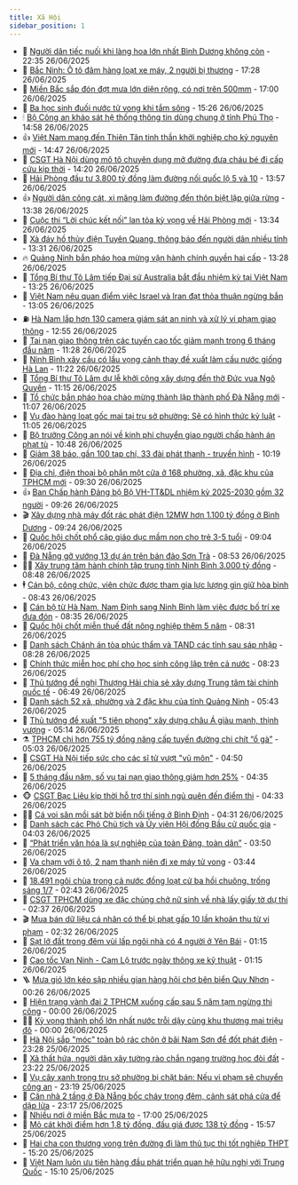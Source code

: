 ```yaml
---
title: Xã Hội
sidebar_position: 1
---
```


<!-- dantri-xa-hoi:START -->
- 🫣 [Người dân tiếc nuối khi làng hoa lớn nhất Bình Dương không còn](https://dantri.com.vn/xa-hoi/nguoi-dan-tiec-nuoi-khi-lang-hoa-lon-nhat-binh-duong-khong-con-20250626140306698.htm) - 22:35 26/06/2025
- 💼 [Bắc Ninh: Ô tô đâm hàng loạt xe máy, 2 người bị thương](https://dantri.com.vn/xa-hoi/bac-ninh-o-to-dam-hang-loat-xe-may-2-nguoi-bi-thuong-20250627002619044.htm) - 17:28 26/06/2025
- 🎊 [Miền Bắc sắp đón đợt mưa lớn diện rộng, có nơi trên 500mm](https://dantri.com.vn/xa-hoi/mien-bac-sap-don-dot-mua-lon-dien-rong-co-noi-tren-500mm-20250626163919921.htm) - 17:00 26/06/2025
- 🙉 [Ba học sinh đuối nước tử vong khi tắm sông](https://dantri.com.vn/xa-hoi/ba-hoc-sinh-duoi-nuoc-tu-vong-khi-tam-song-20250626212647109.htm) - 15:26 26/06/2025
- 🕯 [Bộ Công an khảo sát hệ thống thông tin dùng chung ở tỉnh Phú Thọ](https://dantri.com.vn/xa-hoi/bo-cong-an-khao-sat-he-thong-thong-tin-dung-chung-o-tinh-phu-tho-20250626215137067.htm) - 14:58 26/06/2025
- 👍 [Việt Nam mang đến Thiên Tân tinh thần khởi nghiệp cho kỷ nguyên mới](https://dantri.com.vn/xa-hoi/viet-nam-mang-den-thien-tan-tinh-than-khoi-nghiep-cho-ky-nguyen-moi-20250626214656276.htm) - 14:47 26/06/2025
- 🤖 [CSGT Hà Nội dùng mô tô chuyên dụng mở đường đưa cháu bé đi cấp cứu kịp thời](https://dantri.com.vn/xa-hoi/csgt-ha-noi-dung-mo-to-chuyen-dung-mo-duong-dua-chau-be-di-cap-cuu-kip-thoi-20250626210711526.htm) - 14:20 26/06/2025
- 🙉 [Hải Phòng đầu tư 3.800 tỷ đồng làm đường nối quốc lộ 5 và 10](https://dantri.com.vn/xa-hoi/hai-phong-dau-tu-3800-ty-dong-lam-duong-noi-quoc-lo-5-va-10-20250626204922790.htm) - 13:57 26/06/2025
- 👍 [Người dân cõng cát, xi măng làm đường đến thôn biệt lập giữa rừng](https://dantri.com.vn/xa-hoi/nguoi-dan-cong-cat-xi-mang-lam-duong-den-thon-biet-lap-giua-rung-20250626165145740.htm) - 13:38 26/06/2025
- 🗽 [Cuộc thi “Lời chúc kết nối” lan tỏa kỳ vọng về Hải Phòng mới](https://dantri.com.vn/xa-hoi/cuoc-thi-loi-chuc-ket-noi-lan-toa-ky-vong-ve-hai-phong-moi-20250626202835602.htm) - 13:34 26/06/2025
- 🗽 [Xả đáy hồ thủy điện Tuyên Quang, thông báo đến người dân nhiều tỉnh](https://dantri.com.vn/xa-hoi/xa-day-ho-thuy-dien-tuyen-quang-thong-bao-den-nguoi-dan-nhieu-tinh-20250626202314935.htm) - 13:31 26/06/2025
- 🔥 [Quảng Ninh bắn pháo hoa mừng vận hành chính quyền hai cấp](https://dantri.com.vn/xa-hoi/quang-ninh-ban-phao-hoa-mung-van-hanh-chinh-quyen-hai-cap-20250626201344128.htm) - 13:28 26/06/2025
- 🦒 [Tổng Bí thư Tô Lâm tiếp Đại sứ Australia bắt đầu nhiệm kỳ tại Việt Nam](https://dantri.com.vn/xa-hoi/tong-bi-thu-to-lam-tiep-dai-su-australia-bat-dau-nhiem-ky-tai-viet-nam-20250626202526498.htm) - 13:25 26/06/2025
- 🧐 [Việt Nam nêu quan điểm việc Israel và Iran đạt thỏa thuận ngừng bắn](https://dantri.com.vn/xa-hoi/viet-nam-neu-quan-diem-viec-israel-va-iran-dat-thoa-thuan-ngung-ban-20250626195301131.htm) - 13:05 26/06/2025
- ⛽️ [Hà Nam lắp hơn 130 camera giám sát an ninh và xử lý vi phạm giao thông](https://dantri.com.vn/xa-hoi/ha-nam-lap-hon-130-camera-giam-sat-an-ninh-va-xu-ly-vi-pham-giao-thong-20250626194308573.htm) - 12:55 26/06/2025
- 🚀 [Tai nạn giao thông trên các tuyến cao tốc giảm mạnh trong 6 tháng đầu năm](https://dantri.com.vn/xa-hoi/tai-nan-giao-thong-tren-cac-tuyen-cao-toc-giam-manh-trong-6-thang-dau-nam-20250626181605396.htm) - 11:28 26/06/2025
- 🦒 [Ninh Bình xây cầu có lầu vọng cảnh thay đề xuất làm cầu nước giống Hà Lan](https://dantri.com.vn/xa-hoi/ninh-binh-xay-cau-co-lau-vong-canh-thay-de-xuat-lam-cau-nuoc-giong-ha-lan-20250625175828283.htm) - 11:22 26/06/2025
- 🦅 [Tổng Bí thư Tô Lâm dự lễ khởi công xây dựng đền thờ Đức vua Ngô Quyền](https://dantri.com.vn/xa-hoi/tong-bi-thu-to-lam-du-le-khoi-cong-xay-dung-den-tho-duc-vua-ngo-quyen-20250626181017935.htm) - 11:15 26/06/2025
- 🚀 [Tổ chức bắn pháo hoa chào mừng thành lập thành phố Đà Nẵng mới](https://dantri.com.vn/xa-hoi/to-chuc-ban-phao-hoa-chao-mung-thanh-lap-thanh-pho-da-nang-moi-20250626162218055.htm) - 11:07 26/06/2025
- 🦅 [Vụ đào hàng loạt gốc mai tại trụ sở phường: Sẽ có hình thức kỷ luật](https://dantri.com.vn/xa-hoi/vu-dao-hang-loat-goc-mai-tai-tru-so-phuong-se-co-hinh-thuc-ky-luat-20250626161734040.htm) - 11:05 26/06/2025
- 🤠 [Bộ trưởng Công an nói về kinh phí chuyển giao người chấp hành án phạt tù](https://dantri.com.vn/xa-hoi/bo-truong-cong-an-noi-ve-kinh-phi-chuyen-giao-nguoi-chap-hanh-an-phat-tu-20250626173222896.htm) - 10:48 26/06/2025
- 💄 [Giảm 38 báo, gần 100 tạp chí, 33 đài phát thanh - truyền hình](https://dantri.com.vn/xa-hoi/giam-38-bao-gan-100-tap-chi-33-dai-phat-thanh-truyen-hinh-20250626170829839.htm) - 10:19 26/06/2025
- 🥷 [Địa chỉ, điện thoại bộ phận một cửa ở 168 phường, xã, đặc khu của TPHCM mới](https://dantri.com.vn/xa-hoi/dia-chi-dien-thoai-bo-phan-mot-cua-o-168-phuong-xa-dac-khu-cua-tphcm-moi-20250626162338080.htm) - 09:30 26/06/2025
- 👍 [Ban Chấp hành Đảng bộ Bộ VH-TT&amp;DL nhiệm kỳ 2025-2030 gồm 32 người](https://dantri.com.vn/xa-hoi/ban-chap-hanh-dang-bo-bo-vh-ttdl-nhiem-ky-2025-2030-gom-32-nguoi-20250626161818528.htm) - 09:26 26/06/2025
- 🎬 [Xây dựng nhà máy đốt rác phát điện 12MW hơn 1.100 tỷ đồng ở Bình Dương](https://dantri.com.vn/xa-hoi/xay-dung-nha-may-dot-rac-phat-dien-12mw-hon-1100-ty-dong-o-binh-duong-20250626142611079.htm) - 09:24 26/06/2025
- 🦒 [Quốc hội chốt phổ cập giáo dục mầm non cho trẻ 3-5 tuổi](https://dantri.com.vn/xa-hoi/quoc-hoi-chot-pho-cap-giao-duc-mam-non-cho-tre-3-5-tuoi-20250626155829650.htm) - 09:04 26/06/2025
- 🌊 [Đà Nẵng gỡ vướng 13 dự án trên bán đảo Sơn Trà](https://dantri.com.vn/xa-hoi/da-nang-go-vuong-13-du-an-tren-ban-dao-son-tra-20250626153049904.htm) - 08:53 26/06/2025
- 🧑‍💻 [Xây trung tâm hành chính tập trung tỉnh Ninh Bình 3.000 tỷ đồng](https://dantri.com.vn/xa-hoi/xay-trung-tam-hanh-chinh-tap-trung-tinh-ninh-binh-3000-ty-dong-20250626150034463.htm) - 08:48 26/06/2025
- 🕴 [Cán bộ, công chức, viên chức được tham gia lực lượng gìn giữ hòa bình](https://dantri.com.vn/xa-hoi/can-bo-cong-chuc-vien-chuc-duoc-tham-gia-luc-luong-gin-giu-hoa-binh-20250626153323410.htm) - 08:43 26/06/2025
- 🤔 [Cán bộ từ Hà Nam, Nam Định sang Ninh Bình làm việc được bố trí xe đưa đón](https://dantri.com.vn/xa-hoi/can-bo-tu-ha-nam-nam-dinh-sang-ninh-binh-lam-viec-duoc-bo-tri-xe-dua-don-20250626144446090.htm) - 08:35 26/06/2025
- 💄 [Quốc hội chốt miễn thuế đất nông nghiệp thêm 5 năm](https://dantri.com.vn/xa-hoi/quoc-hoi-chot-mien-thue-dat-nong-nghiep-them-5-nam-20250626144510746.htm) - 08:31 26/06/2025
- 🧠 [Danh sách Chánh án tòa phúc thẩm và TAND các tỉnh sau sáp nhập](https://dantri.com.vn/xa-hoi/danh-sach-chanh-an-toa-phuc-tham-va-tand-cac-tinh-sau-sap-nhap-20250626150359757.htm) - 08:28 26/06/2025
- 🦣 [Chính thức miễn học phí cho học sinh công lập trên cả nước](https://dantri.com.vn/xa-hoi/chinh-thuc-mien-hoc-phi-cho-hoc-sinh-cong-lap-tren-ca-nuoc-20250626151017566.htm) - 08:23 26/06/2025
- 💫 [Thủ tướng đề nghị Thượng Hải chia sẻ xây dựng Trung tâm tài chính quốc tế](https://dantri.com.vn/xa-hoi/thu-tuong-de-nghi-thuong-hai-chia-se-xay-dung-trung-tam-tai-chinh-quoc-te-20250626134942634.htm) - 06:49 26/06/2025
- 🚀 [Danh sách 52 xã, phường và 2 đặc khu của tỉnh Quảng Ninh](https://dantri.com.vn/xa-hoi/danh-sach-52-xa-phuong-va-2-dac-khu-cua-tinh-quang-ninh-20250626121345182.htm) - 05:43 26/06/2025
- 🤔 [Thủ tướng đề xuất &quot;5 tiên phong&quot; xây dựng châu Á giàu mạnh, thịnh vượng](https://dantri.com.vn/xa-hoi/thu-tuong-de-xuat-5-tien-phong-xay-dung-chau-a-giau-manh-thinh-vuong-20250626121336512.htm) - 05:14 26/06/2025
- ⚗️ [TPHCM chi hơn 755 tỷ đồng nâng cấp tuyến đường chi chít “ổ gà”](https://dantri.com.vn/xa-hoi/tphcm-chi-hon-755-ty-dong-nang-cap-tuyen-duong-chi-chit-o-ga-20250626103325540.htm) - 05:03 26/06/2025
- 🫶 [CSGT Hà Nội tiếp sức cho các sĩ tử vượt &quot;vũ môn&quot;](https://dantri.com.vn/xa-hoi/csgt-ha-noi-tiep-suc-cho-cac-si-tu-vuot-vu-mon-20250626114558209.htm) - 04:50 26/06/2025
- 🌮 [5 tháng đầu năm, số vụ tai nạn giao thông giảm hơn 25%](https://dantri.com.vn/xa-hoi/5-thang-dau-nam-so-vu-tai-nan-giao-thong-giam-hon-25-20250626112130180.htm) - 04:35 26/06/2025
- 🐵 [CSGT Bạc Liêu kịp thời hỗ trợ thí sinh ngủ quên đến điểm thi](https://dantri.com.vn/xa-hoi/csgt-bac-lieu-kip-thoi-ho-tro-thi-sinh-ngu-quen-den-diem-thi-20250626112141500.htm) - 04:33 26/06/2025
- 🧑‍🏫 [Cá voi săn mồi sát bờ biển nổi tiếng ở Bình Định](https://dantri.com.vn/xa-hoi/ca-voi-san-moi-sat-bo-bien-noi-tieng-o-binh-dinh-20250626105054338.htm) - 04:31 26/06/2025
- 💫 [Danh sách các Phó Chủ tịch và Ủy viên Hội đồng Bầu cử quốc gia](https://dantri.com.vn/xa-hoi/danh-sach-cac-pho-chu-tich-va-uy-vien-hoi-dong-bau-cu-quoc-gia-20250626105920720.htm) - 04:03 26/06/2025
- 🦩 [“Phát triển văn hóa là sự nghiệp của toàn Đảng, toàn dân”](https://dantri.com.vn/xa-hoi/phat-trien-van-hoa-la-su-nghiep-cua-toan-dang-toan-dan-20250626101932966.htm) - 03:50 26/06/2025
- 🦄 [Va chạm với ô tô, 2 nam thanh niên đi xe máy tử vong](https://dantri.com.vn/xa-hoi/va-cham-voi-o-to-2-nam-thanh-nien-di-xe-may-tu-vong-20250626101008164.htm) - 03:44 26/06/2025
- 💂 [18.491 ngôi chùa trong cả nước đồng loạt cử ba hồi chuông, trống sáng 1/7](https://dantri.com.vn/xa-hoi/18491-ngoi-chua-trong-ca-nuoc-dong-loat-cu-ba-hoi-chuong-trong-sang-17-20250626094326637.htm) - 02:43 26/06/2025
- 💄 [CSGT TPHCM dùng xe đặc chủng chở nữ sinh về nhà lấy giấy tờ dự thi](https://dantri.com.vn/xa-hoi/csgt-tphcm-dung-xe-dac-chung-cho-nu-sinh-ve-nha-lay-giay-to-du-thi-20250417094707144.htm) - 02:37 26/06/2025
- 🎬 [Mua bán dữ liệu cá nhân có thể bị phạt gấp 10 lần khoản thu từ vi phạm](https://dantri.com.vn/xa-hoi/mua-ban-du-lieu-ca-nhan-co-the-bi-phat-gap-10-lan-khoan-thu-tu-vi-pham-20250626092335740.htm) - 02:32 26/06/2025
- 👀 [Sạt lở đất trong đêm vùi lấp ngôi nhà có 4 người ở Yên Bái](https://dantri.com.vn/xa-hoi/sat-lo-dat-trong-dem-vui-lap-ngoi-nha-co-4-nguoi-o-yen-bai-20250626080635057.htm) - 01:15 26/06/2025
- 💃 [Cao tốc Vạn Ninh - Cam Lộ trước ngày thông xe kỹ thuật](https://dantri.com.vn/xa-hoi/cao-toc-van-ninh-cam-lo-truoc-ngay-thong-xe-ky-thuat-20250626063026299.htm) - 01:15 26/06/2025
- 🪜 [Mưa gió lớn kéo sập nhiều gian hàng hội chợ bên biển Quy Nhơn](https://dantri.com.vn/xa-hoi/mua-gio-lon-keo-sap-nhieu-gian-hang-hoi-cho-ben-bien-quy-nhon-20250626060726538.htm) - 00:26 26/06/2025
- 📝 [Hiện trạng vành đai 2 TPHCM xuống cấp sau 5 năm tạm ngừng thi công](https://dantri.com.vn/xa-hoi/hien-trang-vanh-dai-2-tphcm-xuong-cap-sau-5-nam-tam-ngung-thi-cong-20250625230811333.htm) - 00:00 26/06/2025
- 🧑‍💻 [Kỳ vọng thành phố lớn nhất nước trỗi dậy cùng khu thương mại triệu đô](https://dantri.com.vn/xa-hoi/ky-vong-thanh-pho-lon-nhat-nuoc-troi-day-cung-khu-thuong-mai-trieu-do-20250625160250495.htm) - 00:00 26/06/2025
- 👺 [Hà Nội sắp &quot;móc&quot; toàn bộ rác chôn ở bãi Nam Sơn để đốt phát điện](https://dantri.com.vn/xa-hoi/ha-noi-sap-moc-toan-bo-rac-chon-o-bai-nam-son-de-dot-phat-dien-20250625225602477.htm) - 23:28 25/06/2025
- 🌮 [Xã thất hứa, người dân xây tường rào chắn ngang trường học đòi đất](https://dantri.com.vn/xa-hoi/xa-that-hua-nguoi-dan-xay-tuong-rao-chan-ngang-truong-hoc-doi-dat-20250625164542034.htm) - 23:22 25/06/2025
- 🤭 [Vụ cây xanh trong trụ sở phường bị chặt bán: Nếu vi phạm sẽ chuyển công an](https://dantri.com.vn/xa-hoi/vu-cay-xanh-trong-tru-so-phuong-bi-chat-ban-neu-vi-pham-se-chuyen-cong-an-20250625211510998.htm) - 23:19 25/06/2025
- 💪 [Căn nhà 2 tầng ở Đà Nẵng bốc cháy trong đêm, cảnh sát phá cửa để dập lửa](https://dantri.com.vn/xa-hoi/can-nha-2-tang-o-da-nang-boc-chay-trong-dem-canh-sat-pha-cua-de-dap-lua-20250626000611835.htm) - 23:17 25/06/2025
- 🧰 [Nhiều nơi ở miền Bắc mưa to](https://dantri.com.vn/xa-hoi/nhieu-noi-o-mien-bac-mua-to-20250625211257047.htm) - 17:00 25/06/2025
- 🤡 [Mỏ cát khởi điểm hơn 1,8 tỷ đồng, đấu giá được 138 tỷ đồng](https://dantri.com.vn/xa-hoi/mo-cat-khoi-diem-hon-18-ty-dong-dau-gia-duoc-138-ty-dong-20250625222355556.htm) - 15:57 25/06/2025
- 🦆 [Hai cha con thương vong trên đường đi làm thủ tục thi tốt nghiệp THPT](https://dantri.com.vn/xa-hoi/hai-cha-con-thuong-vong-tren-duong-di-lam-thu-tuc-thi-tot-nghiep-thpt-20250625215808724.htm) - 15:20 25/06/2025
- 🦍 [Việt Nam luôn ưu tiên hàng đầu phát triển quan hệ hữu nghị với Trung Quốc](https://dantri.com.vn/xa-hoi/viet-nam-luon-uu-tien-hang-dau-phat-trien-quan-he-huu-nghi-voi-trung-quoc-20250625221002975.htm) - 15:10 25/06/2025<!-- dantri-xa-hoi:END -->

